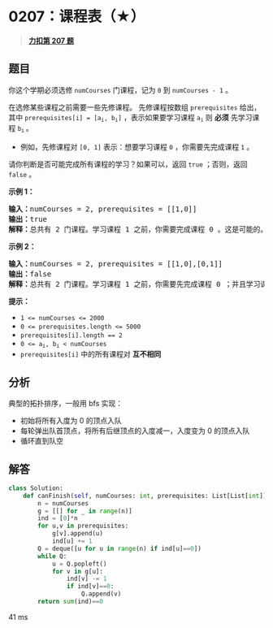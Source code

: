 # 0207：课程表（★）


> <u>**[力扣第 207 题](https://leetcode.cn/problems/course-schedule/)**</u>

## 题目

<p>你这个学期必须选修 <code>numCourses</code> 门课程，记为 <code>0</code> 到 <code>numCourses - 1</code> 。</p>

<p>在选修某些课程之前需要一些先修课程。 先修课程按数组 <code>prerequisites</code> 给出，其中 <code>prerequisites[i] = [a<sub>i</sub>, b<sub>i</sub>]</code> ，表示如果要学习课程 <code>a<sub>i</sub></code> 则 <strong>必须</strong> 先学习课程  <code>b<sub>i</sub></code><sub> </sub>。</p>

<ul>
<li>例如，先修课程对 <code>[0, 1]</code> 表示：想要学习课程 <code>0</code> ，你需要先完成课程 <code>1</code> 。</li>
</ul>

<p>请你判断是否可能完成所有课程的学习？如果可以，返回 <code>true</code> ；否则，返回 <code>false</code> 。</p>



<p><strong>示例 1：</strong></p>

<pre>
<strong>输入：</strong>numCourses = 2, prerequisites = [[1,0]]
<strong>输出：</strong>true
<strong>解释：</strong>总共有 2 门课程。学习课程 1 之前，你需要完成课程 0 。这是可能的。</pre>

<p><strong>示例 2：</strong></p>

<pre>
<strong>输入：</strong>numCourses = 2, prerequisites = [[1,0],[0,1]]
<strong>输出：</strong>false
<strong>解释：</strong>总共有 2 门课程。学习课程 1 之前，你需要先完成​课程 0 ；并且学习课程 0 之前，你还应先完成课程 1 。这是不可能的。</pre>



<p><strong>提示：</strong></p>

<ul>
<li><code>1 &lt;= numCourses &lt;= 2000</code></li>
<li><code>0 &lt;= prerequisites.length &lt;= 5000</code></li>
<li><code>prerequisites[i].length == 2</code></li>
<li><code>0 &lt;= a<sub>i</sub>, b<sub>i</sub> &lt; numCourses</code></li>
<li><code>prerequisites[i]</code> 中的所有课程对 <strong>互不相同</strong></li>
</ul>


## 分析

典型的拓扑排序，一般用 bfs 实现：
- 初始将所有入度为 0 的顶点入队
- 每轮弹出队首顶点，将所有后继顶点的入度减一，入度变为 0 的顶点入队
- 循环直到队空

## 解答

```python
class Solution:
    def canFinish(self, numCourses: int, prerequisites: List[List[int]]) -> bool:
        n = numCourses
        g = [[] for _ in range(n)]
        ind = [0]*n
        for u,v in prerequisites:
            g[v].append(u)
            ind[u] += 1
        Q = deque([u for u in range(n) if ind[u]==0])
        while Q:
            u = Q.popleft()
            for v in g[u]:
                ind[v] -= 1
                if ind[v]==0:
                    Q.append(v)
        return sum(ind)==0
```
41 ms


